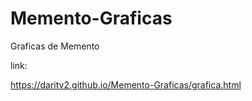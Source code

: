 # Memento-Graficas
Graficas de Memento

link:

https://daritv2.github.io/Memento-Graficas/grafica.html